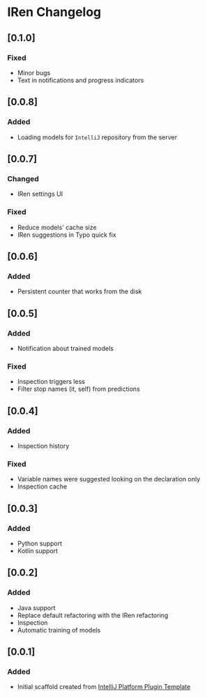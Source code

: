 <!-- Keep a Changelog guide -> https://keepachangelog.com -->

# IRen Changelog
## [0.1.0]
### Fixed
- Minor bugs
- Text in notifications and progress indicators

## [0.0.8]
### Added
- Loading models for `IntelliJ` repository from the server

## [0.0.7]
### Changed
- IRen settings UI
### Fixed
- Reduce models' cache size
- IRen suggestions in Typo quick fix

## [0.0.6]
### Added
- Persistent counter that works from the disk

## [0.0.5]
### Added
- Notification about trained models
### Fixed
- Inspection triggers less
- Filter stop names (it, self) from predictions

## [0.0.4]
### Added
- Inspection history
### Fixed
- Variable names were suggested looking on the declaration only
- Inspection cache

## [0.0.3]
### Added
- Python support
- Kotlin support

## [0.0.2]
### Added
- Java support
- Replace default refactoring with the IRen refactoring
- Inspection
- Automatic training of models

## [0.0.1]
### Added
- Initial scaffold created from [IntelliJ Platform Plugin Template](https://github.com/JetBrains/intellij-platform-plugin-template)
